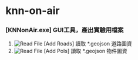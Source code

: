 knn-on-air
==========
### [KNNonAir.exe] GUI工具，產出實驗用檔案

1. ![](https://dl.dropboxusercontent.com/u/16991848/README/add.png "Read File") [Add Roads] 讀取 *.geojson 道路圖資
2. ![](https://dl.dropboxusercontent.com/u/16991848/README/add.png "Read File") [Add PoIs] 讀取 *.geojson 物件圖資
